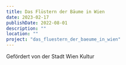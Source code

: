 ```yaml
---
title: Das Flüstern der Bäume in Wien
date: 2023-02-17
publishDate: 2022-08-01
description: ""
location: "" 
project: "das_fluestern_der_baeume_in_wien"
---
```

Gefördert von der Stadt Wien Kultur

